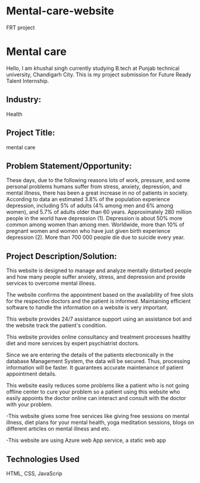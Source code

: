 # Mental-care-website
FRT  project
# Mental care
Hello, I am khushal singh currently studying B.tech at Punjab technical university, Chandigarh City. This is my project submission for Future Ready Talent Internship.

## Industry:
Health

## Project Title:
mental care

## Problem Statement/Opportunity:
These days, due to the following reasons lots of work, pressure, and some personal problems humans suffer from stress, anxiety, depression, and mental illness, there has been a great increase in no of patients in society. According to data an estimated 3.8% of the population experience depression, including 5% of adults (4% among men and 6% among women), and 5.7% of adults older than 60 years. Approximately 280 million people in the world have depression (1). Depression is about 50% more common among women than among men. Worldwide, more than 10% of pregnant women and women who have just given birth experience depression (2). More than 700 000 people die due to suicide every year.

## Project Description/Solution:
This website is designed to manage and analyze mentally disturbed people and how many people suffer anxiety, stress, and depression and provide services to overcome mental illness.

The website confirms the appointment based on the availability of free slots for the respective doctors and the patient is informed. Maintaining efficient software to handle the information on a website is very important.

This website provides 24/7 assistance support using an assistance bot and the website track the patient's condition.

This website provides online consultancy and treatment processes healthy diet and more services by expert psychiatrist doctors.

Since we are entering the details of the patients electronically in the database Management System, the data will be secured. Thus, processing information will be faster. It guarantees accurate maintenance of patient appointment details.

This website easily reduces some problems like a patient who is not going offline center to cure your problem so a patient using this website who easily appoints the doctor online can interact and consult with the doctor with your problem.

-This website gives some free services like giving free sessions on mental illness, diet plans for your mental health, yoga meditation sessions, blogs on different articles on mental illness and etc.

-This website are using Azure web App service, a static web app

## Technologies Used
HTML, CSS, JavaScrip

